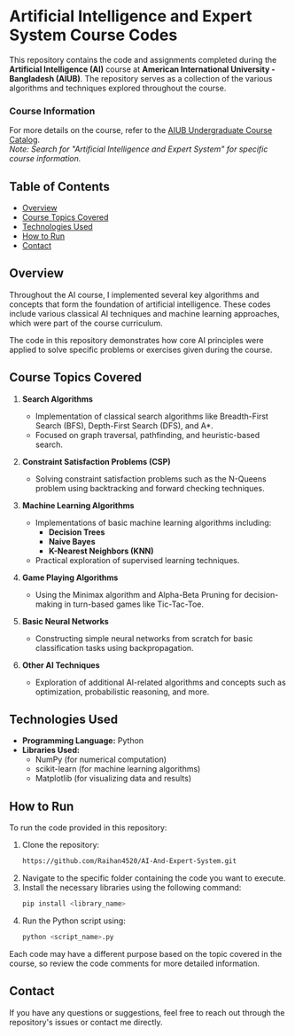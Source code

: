# Artificial Intelligence and Expert System Course Codes

This repository contains the code and assignments completed during the **Artificial Intelligence (AI)** course at **American International University - Bangladesh (AIUB)**. The repository serves as a collection of the various algorithms and techniques explored throughout the course.

### Course Information
For more details on the course, refer to the [AIUB Undergraduate Course Catalog](https://www.aiub.edu/faculties/fst/ug-course-catalog).  
*Note: Search for "Artificial Intelligence and Expert System" for specific course information.*

## Table of Contents
- [Overview](#overview)
- [Course Topics Covered](#course-topics-covered)
- [Technologies Used](#technologies-used)
- [How to Run](#how-to-run)
- [Contact](#contact)

## Overview

Throughout the AI course, I implemented several key algorithms and concepts that form the foundation of artificial intelligence. These codes include various classical AI techniques and machine learning approaches, which were part of the course curriculum.

The code in this repository demonstrates how core AI principles were applied to solve specific problems or exercises given during the course.

## Course Topics Covered

1. **Search Algorithms**  
   - Implementation of classical search algorithms like Breadth-First Search (BFS), Depth-First Search (DFS), and A*.
   - Focused on graph traversal, pathfinding, and heuristic-based search.

2. **Constraint Satisfaction Problems (CSP)**  
   - Solving constraint satisfaction problems such as the N-Queens problem using backtracking and forward checking techniques.

3. **Machine Learning Algorithms**  
   - Implementations of basic machine learning algorithms including:
     - **Decision Trees**
     - **Naive Bayes**
     - **K-Nearest Neighbors (KNN)**
   - Practical exploration of supervised learning techniques.

4. **Game Playing Algorithms**  
   - Using the Minimax algorithm and Alpha-Beta Pruning for decision-making in turn-based games like Tic-Tac-Toe.

5. **Basic Neural Networks**  
   - Constructing simple neural networks from scratch for basic classification tasks using backpropagation.

6. **Other AI Techniques**  
   - Exploration of additional AI-related algorithms and concepts such as optimization, probabilistic reasoning, and more.

## Technologies Used

- **Programming Language:** Python
- **Libraries Used:** 
  - NumPy (for numerical computation)
  - scikit-learn (for machine learning algorithms)
  - Matplotlib (for visualizing data and results)

## How to Run

To run the code provided in this repository:

1. Clone the repository:
   ```bash
   https://github.com/Raihan4520/AI-And-Expert-System.git
2. Navigate to the specific folder containing the code you want to execute.
3. Install the necessary libraries using the following command:
   ```bash
   pip install <library_name>
4. Run the Python script using:
   ```bash
   python <script_name>.py

Each code may have a different purpose based on the topic covered in the course, so review the code comments for more detailed information.

## Contact

If you have any questions or suggestions, feel free to reach out through the repository's issues or contact me directly.
